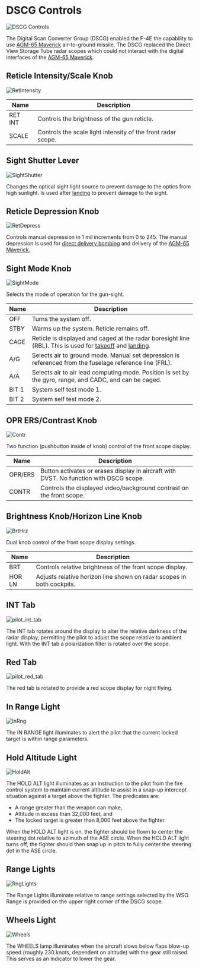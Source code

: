 # DSCG Controls

![DSCG Controls](../../img/GunRepeater.jpg)

The Digital Scan Converter Group (DSCG) enabled the F-4E the capability to
use [AGM-65 Maverick](../../stores/air_to_ground/missiles/maverick.md)
air-to-ground missile. The DSCG replaced the Direct View Storage Tube radar scopes which could not
interact with the digital interfaces of
the [AGM-65 Maverick](../../stores/air_to_ground/missiles/maverick.md).

## Reticle Intensity/Scale Knob

![RetIntensity](../../img/RetIntensity.jpg)

| Name    | Description                                                  |
|---------|--------------------------------------------------------------|
| RET INT | Controls the brightness of the gun reticle.                  |
| SCALE   | Controls the scale light intensity of the front radar scope. |

## Sight Shutter Lever

![SightShutter](../../img/SightShutter.jpg)

Changes the optical sight light source to prevent damage to the optics from high
sunlight. Is used after [landing](../../procedures/landing.md#after-landing) to prevent damage to
the sight.

## Reticle Depression Knob

![RetDepress](../../img/RetDepress.jpg)

Controls manual depression in 1 mil increments from 0 to 245. The manual depression is used for
[direct delivery bombing](../../procedures/bombs_direct_delivery.md) and delivery of
the [AGM-65 Maverick.](../../stores/air_to_ground/missiles/maverick.md)

## Sight Mode Knob

![SightMode](../../img/SightMode.jpg)

Selects the mode of operation for the gun-sight.

| Name  | Description                                                                                                                                                           |
|-------|-----------------------------------------------------------------------------------------------------------------------------------------------------------------------|
| OFF   | Turns the system off.                                                                                                                                                 |
| STBY  | Warms up the system. Reticle remains off.                                                                                                                             |
| CAGE  | Reticle is displayed and caged at the radar boresight line (RBL). This is used for [takeoff](../../procedures/takeoff.md) and [landing](../../procedures/landing.md). |
| A/G   | Selects air to ground mode. Manual set depression is referenced from the fuselage reference line (FRL).                                                               |
| A/A   | Selects air to air lead computing mode. Position is set by the gyro, range, and CADC, and can be caged.                                                               |
| BIT 1 | System self test mode 1.                                                                                                                                              |
| BIT 2 | System self test mode 2.                                                                                                                                              |

## OPR ERS/Contrast Knob

![Contr](../../img/Contr.jpg)

Two function (pushbutton inside of knob) control of the front scope display.

| Name    | Description                                                                            |
|---------|----------------------------------------------------------------------------------------|
| OPR/ERS | Button activates or erases display in aircraft with DVST. No function with DSCG scope. |
| CONTR   | Controls the displayed video/background contrast on the front scope.                   |

## Brightness Knob/Horizon Line Knob

![BrtHrz](../../img/BrtHrz.jpg)

Dual knob control of the front scope display settings.

| Name   | Description                                                           |
|--------|-----------------------------------------------------------------------|
| BRT    | Controls relative brightness of the front scope display.              |
| HOR LN | Adjusts relative horizon line shown on radar scopes in both cockpits. |

## INT Tab

![pilot_int_tab](../../img/pilot_dscg_int_tab.jpg)

The INT tab rotates around the display to alter the relative darkness of the
radar display, permitting the pilot to adjust the scope relative to ambient
light. With the INT tab a polarization filter is rotated over the scope.

## Red Tab

![pilot_red_tab](../../img/pilot_dscg_red_tab.jpg)

The red tab is rotated to provide a red scope display for night flying.

## In Range Light

![InRng](../../img/pilot_dscg_in_range_light.jpg)

The IN RANGE light illuminates to alert the pilot that the current locked target
is within range parameters.

## Hold Altitude Light

![HoldAlt](../../img/pilot_dscg_hold_alt_light.jpg)

The HOLD ALT light illuminates as an instruction to the pilot from the fire
control system to maintain current altitude to assist in a snap-up intercept
situation against a target above the fighter. The predicates are:

- A range greater than the weapon can make,
- Altitude in excess than 32,000 feet, and
- The locked target is greater than 8,000 feet above the fighter.

When the HOLD ALT light is on, the fighter should be flown to center the
steering dot relative to azimuth of the ASE circle. When the HOLD ALT light
turns off, the fighter should then snap up in pitch to fully center the steering
dot in the ASE circle.

## Range Lights

![RngLights](../../img/pilot_dscg_range_lights.jpg)

The Range Lights illuminate relative to range settings selected by the WSO.
Range is provided on the upper right corner of the DSCG scope.

## Wheels Light

![Wheels](../../img/pilot_dscg_wheels_light.jpg)

The WHEELS lamp illuminates when the aircraft slows below flaps blow-up speed
(roughly 230 knots, dependent on altitude) with the gear still raised. This serves as an indicator
to lower the gear.
